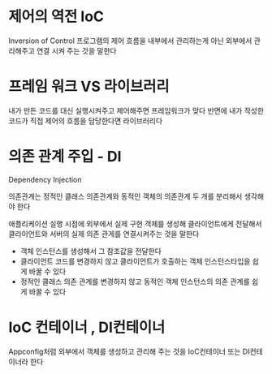 # 제어의 역전 IoC
Inversion of Control
프로그램의 제어 흐름을 내부에서 관리하는게 아닌 외부에서 관리해주고 연결 시켜 주는 것을 말한다 

# 프레임 워크 VS 라이브러리 
내가 만든 코드를 대신 실행시켜주고 제어해주면 프레임워크가 맞다
반면에 내가 작성한 코드가 직접 제어의 흐름을 담당한다면 라이브러리다

# 의존 관계 주입 - DI
Dependency Injection

의존관계는 정적인 클래스 의존관계와 동적인 객체의 의존관계 두 개를 분리해서 생각해야 한다

애플리케이션 실행 시점에 외부에서 실제 구현 객체를 생성해 클라이언트에게 전달해서 클라이언트와 서버의 실제 의존 관게를 연결시켜주는 것을 말한다 

- 객체 인스턴스를 생성해서 그 참조값을 전달한다
- 클라이언트 코드를 변경하지 않고 클라이언트가 호출하는 객체 인스턴스타입을 쉽게 바꿀 수 있다
- 정적인 클래스 의존 관계를 변경하지 않고 동적인 객체 인스턴스의 의존 관계를 쉽게 바꿀 수 있다

# IoC 컨테이너 , DI컨테이너
Appconfig처럼 외부에서 객체를 생성하고 관리해 주는 것을 IoC컨테이너 또는 DI컨테이너라 한다

